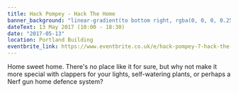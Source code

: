 ```yaml
---
title: Hack Pompey - Hack The Home
banner_background: "linear-gradient(to bottom right, rgba(0, 0, 0, 0.25), hsla(165, 100%, 60%, 1) 100%)"
dateText: 13 May 2017 (10:00 - 18:30)
date: "2017-05-13"
location: Portland Building
eventbrite_link: https://www.eventbrite.co.uk/e/hack-pompey-7-hack-the-home-tickets-32981355121#
---
```


Home sweet home. There's no place like it for sure, but why not make it more special with clappers for your lights, self-watering plants, or perhaps a Nerf gun home defence system?

